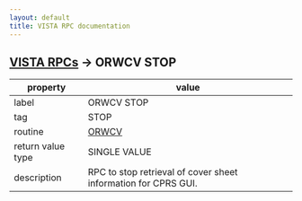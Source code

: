 ```yaml
---
layout: default
title: VISTA RPC documentation
---
```




## [VISTA RPCs](TableOfContent.md) &#8594; ORWCV STOP 

 property | value 
--- | --- 
 label | ORWCV STOP
 tag | STOP
 routine | [ORWCV](http://code.osehra.org/dox/Routine_ORWCV_source.html)
 return value type | SINGLE VALUE
 description | RPC to stop retrieval of cover sheet information for CPRS GUI.